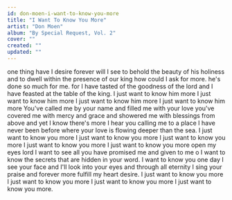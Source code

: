 ```yaml
---
id: don-moen-i-want-to-know-you-more
title: "I Want To Know You More"
artist: "Don Moen"
album: "By Special Request, Vol. 2"
cover: ""
created: ""
updated: ""
---
```


one thing have I desire forever will I see to behold the beauty of his holiness and to dwell within the presence of our king
how could I ask for more. he's done so much for me. for I have tasted of the goodness of the lord and I have
 feasted at the table of the king. I just want to know him more
I just want to know him more
I just want to know him more
I just want to know him more
You've called me by your name and filled me with your love you've covered me with mercy and grace and showered me with blessings from above and yet I know there's more I hear you calling me to a place I have never been before where your love is flowing deeper than the sea. I just want to know you more
I just want to know you more
I just want to know you more
I just want to know you more
I just want to know you more
open my eyes lord I want to see all you have promised me and given to me o I want to know the secrets
that are hidden in your word. I want to know you
one day I see your face and I'll look into your eyes and through all eternity I sing your praise and forever more fulfill my heart desire.
I just want to know you more
I just want to know you more
I just want to know you more
I just want to know you more.